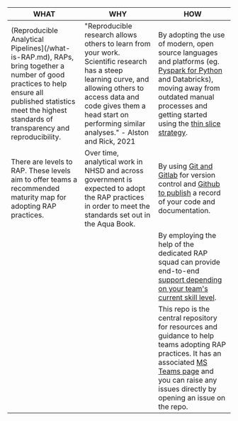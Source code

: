 | **WHAT**                                                                                                                                                                                                          | **WHY**                                                                                                                                                                                                                                        | **HOW**                                                                                                                                                                                                                                                                       |
|-------------------------------------------------------------------------------------------------------------------------------------------------------------------------------------------------------------------|------------------------------------------------------------------------------------------------------------------------------------------------------------------------------------------------------------------------------------------------|-------------------------------------------------------------------------------------------------------------------------------------------------------------------------------------------------------------------------------------------------------------------------------|
| (Reproducible Analytical Pipelines](/what-is-RAP.md),  RAPs, bring together a number of good  practices to help ensure all published  statistics meet the highest standards of  transparency and reproducibility. | "Reproducible research allows others to learn from your work. Scientific research has a  steep learning curve, and allowing others to  access data and code gives them a head  start on performing similar analyses."  - Alston and Rick, 2021 | By adopting the use of modern, open source languages and platforms (eg. [Pyspark for Python](/pyspark/README.md) and Databricks),  moving away from outdated manual processes and  getting started using the [thin slice strategy](/rollout-approach/thin-slice-strategy.md). |
| There are levels to RAP. These levels  aim to offer teams a recommended  maturity map for adopting RAP practices.                                                                                                 | Over time, analytical work in NHSD and across  government is expected to adopt the RAP  practices in order to meet the standards set  out in the Aqua Book.                                                                                    | By using [Git and Gitlab](/development-approach/01_intro-to-git.md) for version control and [Github to  publish](/development-approach/08_how-to-publish-your-code-in-the-open.md) a record of your code and documentation.                                                   |
|                                                                                                                                                                                                                   |                                                                                                                                                                                                                                                | By employing the help of the dedicated RAP squad can provide end-to-end [support depending on your team's  current skill level](/rollout-approach/support-models.md).                                                                                                         |
|                                                                                                                                                                                                                   |                                                                                                                                                                                                                                                | This repo is the central repository for resources and  guidance to help teams adopting RAP practices. It has an associated [MS Teams page]() and you can raise any issues directly by opening an issue on the repo.                                                           |
